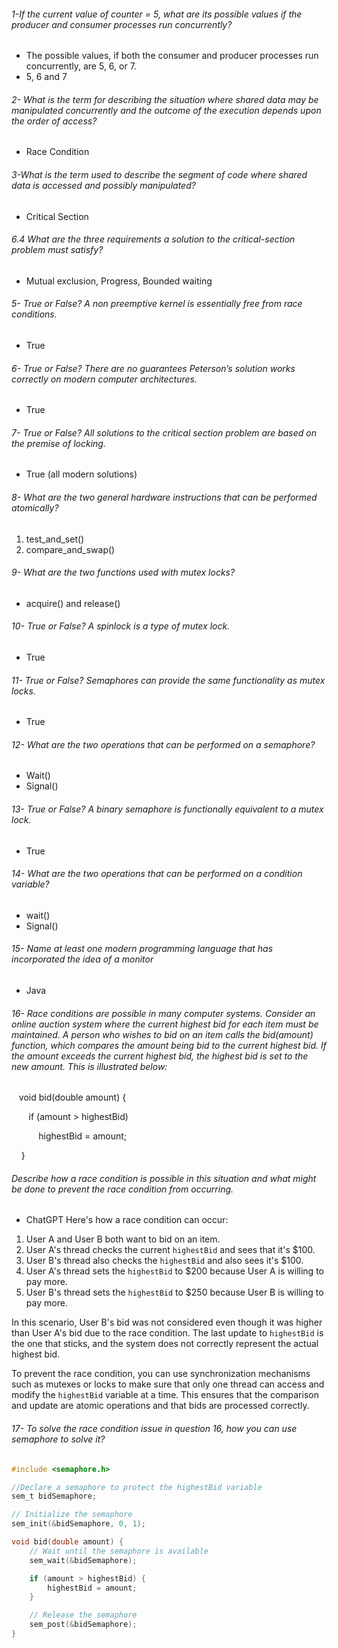 ###### 1-If the current value of counter = 5, what are its possible values if the producer and consumer processes run concurrently?
- The possible values, if both the consumer and producer processes run concurrently, are 5, 6, or 7.
- 5, 6 and 7
###### 2- What is the term for describing the situation where shared data may be manipulated concurrently and the outcome of the execution depends upon the order of access?
- Race Condition


###### 3-What is the term used to describe the segment of code where shared data is accessed and possibly manipulated? 
- Critical Section

###### 6.4 What are the three requirements a solution to the critical-section problem must satisfy?
- Mutual exclusion, Progress, Bounded waiting


###### 5- True or False? A non preemptive kernel is essentially free from race conditions.
- True

###### 6- True or False? There are no guarantees Peterson’s solution works correctly on modern computer architectures.
- True

###### 7- True or False? All solutions to the critical section problem are based on the premise of locking.
- True (all modern solutions)

###### 8- What are the two general hardware instructions that can be performed atomically?
1. test_and_set()  
2. compare_and_swap()

###### 9- What are the two functions used with mutex locks?
- acquire() and release()

###### 10- True or False? A spinlock is a type of mutex lock.
- True

###### 11- True or False? Semaphores can provide the same functionality as mutex locks.
- True

###### 12- What are the two operations that can be performed on a semaphore?
- Wait()
- Signal()

###### 13- True or False? A binary semaphore is functionally equivalent to a mutex lock.
- True

###### 14- What are the two operations that can be performed on a condition variable?
- wait()
- Signal()

###### 15- Name at least one modern programming language that has incorporated the idea of a monitor
- Java 

###### 16- Race conditions are possible in many computer systems. Consider an online auction system where the current highest bid for each item must be maintained. A person who wishes to bid on an item calls the bid(amount) function, which compares the amount being bid to the current highest bid. If the amount exceeds the current highest bid, the highest bid is set to the new amount. This is illustrated below:

   void bid(double amount) {

       if (amount > highestBid)

           highestBid = amount;

    }

###### Describe how a race condition is possible in this situation and what might be done to prevent the race condition from occurring.
- ChatGPT
Here's how a race condition can occur:

1. User A and User B both want to bid on an item.
2. User A's thread checks the current `highestBid` and sees that it's $100.
3. User B's thread also checks the `highestBid` and also sees it's $100.
4. User A's thread sets the `highestBid` to $200 because User A is willing to pay more.
5. User B's thread sets the `highestBid` to $250 because User B is willing to pay more.

In this scenario, User B's bid was not considered even though it was higher than User A's bid due to the race condition. The last update to `highestBid` is the one that sticks, and the system does not correctly represent the actual highest bid.

To prevent the race condition, you can use synchronization mechanisms such as mutexes or locks to make sure that only one thread can access and modify the `highestBid` variable at a time. This ensures that the comparison and update are atomic operations and that bids are processed correctly.

###### 17- To solve the race condition issue in question 16, how you can use semaphore to solve it?

```C
#include <semaphore.h>

//Declare a semaphore to protect the highestBid variable
sem_t bidSemaphore;

// Initialize the semaphore
sem_init(&bidSemaphore, 0, 1);

void bid(double amount) {
    // Wait until the semaphore is available
    sem_wait(&bidSemaphore);

    if (amount > highestBid) {
        highestBid = amount;
    }

    // Release the semaphore
    sem_post(&bidSemaphore);
}
```